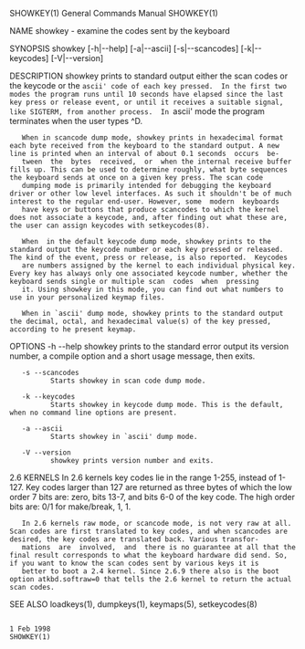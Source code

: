 SHOWKEY(1)                                                                                 General Commands Manual                                                                                 SHOWKEY(1)

NAME
       showkey - examine the codes sent by the keyboard

SYNOPSIS
       showkey [-h|--help] [-a|--ascii] [-s|--scancodes] [-k|--keycodes] [-V|--version]

DESCRIPTION
       showkey  prints to standard output either the scan codes or the keycode or the `ascii' code of each key pressed.  In the first two modes the program runs until 10 seconds have elapsed since the last
       key press or release event, or until it receives a suitable signal, like SIGTERM, from another process.  In `ascii' mode the program terminates when the user types ^D.

       When in scancode dump mode, showkey prints in hexadecimal format each byte received from the keyboard to the standard output. A new line is printed when an interval of about 0.1 seconds  occurs  be‐
       tween  the  bytes  received,  or  when the internal receive buffer fills up. This can be used to determine roughly, what byte sequences the keyboard sends at once on a given key press. The scan code
       dumping mode is primarily intended for debugging the keyboard driver or other low level interfaces. As such it shouldn't be of much interest to the regular end-user. However, some  modern  keyboards
       have keys or buttons that produce scancodes to which the kernel does not associate a keycode, and, after finding out what these are, the user can assign keycodes with setkeycodes(8).

       When  in the default keycode dump mode, showkey prints to the standard output the keycode number or each key pressed or released. The kind of the event, press or release, is also reported.  Keycodes
       are numbers assigned by the kernel to each individual physical key. Every key has always only one associated keycode number, whether the keyboard sends single or multiple scan  codes  when  pressing
       it. Using showkey in this mode, you can find out what numbers to use in your personalized keymap files.

       When in `ascii' dump mode, showkey prints to the standard output the decimal, octal, and hexadecimal value(s) of the key pressed, according to he present keymap.

OPTIONS
       -h --help
              showkey prints to the standard error output its version number, a compile option and a short usage message, then exits.

       -s --scancodes
              Starts showkey in scan code dump mode.

       -k --keycodes
              Starts showkey in keycode dump mode. This is the default, when no command line options are present.

       -a --ascii
              Starts showkey in `ascii' dump mode.

       -V --version
              showkey prints version number and exits.

2.6 KERNELS
       In  2.6 kernels key codes lie in the range 1-255, instead of 1-127.  Key codes larger than 127 are returned as three bytes of which the low order 7 bits are: zero, bits 13-7, and bits 6-0 of the key
       code.  The high order bits are: 0/1 for make/break, 1, 1.

       In 2.6 kernels raw mode, or scancode mode, is not very raw at all.  Scan codes are first translated to key codes, and when scancodes are desired, the key codes are translated back. Various transfor‐
       mations  are  involved,  and  there is no guarantee at all that the final result corresponds to what the keyboard hardware did send. So, if you want to know the scan codes sent by various keys it is
       better to boot a 2.4 kernel. Since 2.6.9 there also is the boot option atkbd.softraw=0 that tells the 2.6 kernel to return the actual scan codes.

SEE ALSO
       loadkeys(1), dumpkeys(1), keymaps(5), setkeycodes(8)

                                                                                                  1 Feb 1998                                                                                       SHOWKEY(1)
